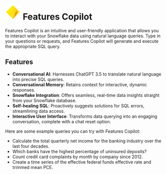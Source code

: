 # ![text](https://github.com/jessicaimage/test/blob/main/cbalogo2.png?raw=true)    Features Copilot

Features Copilot is an intuitive and user-friendly application that allows you to interact with your Snowflake data using natural language queries. Type in your questions or requests, and Features Copilot will generate and execute the appropriate SQL query.

## Features

- **Conversational AI**: Harnesses ChatGPT 3.5 to translate natural language into precise SQL queries.
- **Conversational Memory**: Retains context for interactive, dynamic responses.
- **Snowflake Integration**: Offers seamless, real-time data insights straight from your Snowflake database.
- **Self-healing SQL**: Proactively suggests solutions for SQL errors, streamlining data access.
- **Interactive User Interface**: Transforms data querying into an engaging conversation, complete with a chat reset option.

Here are some example queries you can try with Features Copilot:

- Calculate the total quarterly net income for the banking industry over the last four decades.
- Which banks have the highest percentage of uninsured deposits?
- Count credit card complaints by month by company since 2012.
- Create a time series of the effective federal funds effective rate and trimmed mean PCE.
